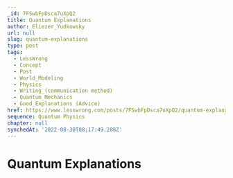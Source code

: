 ```yaml
---
_id: 7FSwbFpDsca7uXpQ2
title: Quantum Explanations
author: Eliezer_Yudkowsky
url: null
slug: quantum-explanations
type: post
tags:
  - LessWrong
  - Concept
  - Post
  - World_Modeling
  - Physics
  - Writing_(communication method)
  - Quantum_Mechanics
  - Good_Explanations (Advice)
href: https://www.lesswrong.com/posts/7FSwbFpDsca7uXpQ2/quantum-explanations
sequence: Quantum Physics
chapter: null
synchedAt: '2022-08-30T08:17:49.288Z'
---
```

# Quantum Explanations

